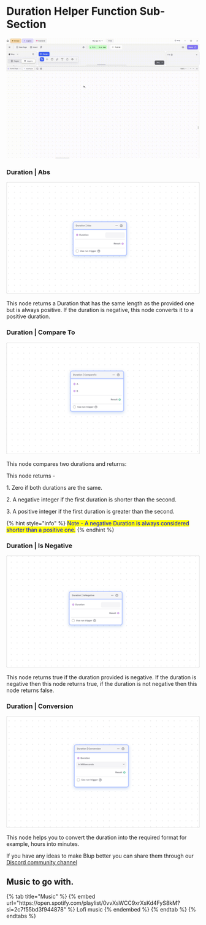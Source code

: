 # Duration Helper Function Sub-Section

![](../../../.gitbook/assets/helper-duration.gif)

### Duration | Abs

![](../../../.gitbook/assets/duration-abs.png)

This node returns a Duration that has the same length as the provided one but is always positive. If the duration is negative, this node converts it to a positive duration.

### Duration | Compare To

![](../../../.gitbook/assets/duration-compareto.png)

This node compares two durations and returns:

This node returns -&#x20;

1\. Zero if both durations are the same.&#x20;

2\. A negative integer if the first duration is shorter than the second.&#x20;

3\. A positive integer if the first duration is greater than the second.

{% hint style="info" %}
<mark style="color:blue;">Note - A negative Duration is always considered shorter than a positive one.</mark>
{% endhint %}

### Duration | Is Negative

![](../../../.gitbook/assets/duration-isnegative.png)

This node returns true if the duration provided is negative. If the duration is negative then this node returns true, if the duration is not negative then this node returns false.

### Duration | Conversion

![](../../../.gitbook/assets/duration-conversion.png)

This node helps you to convert the duration into the required format for example, hours into minutes.&#x20;

If you have any ideas to make Blup better you can share them through our [Discord community channel ](https://discord.com/channels/940632966093234176/965313562425823303)

## Music to go with.
 
<div class="container">
  {% tab title="Music" %}
  {% embed url="https://open.spotify.com/playlist/0vvXsWCC9xrXsKd4FyS8kM?si=2c7f55bd3f944878" %}
  Lofi music
  {% endembed %}
  {% endtab %}
  {% endtabs %}
</div>